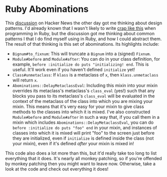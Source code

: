 # Ruby Abominations

This [discussion](http://news.ycombinator.com/item?id=791762) on Hacker News the other day got me thinking about design patterns. I'd already known that I wasn't likely to write [crap like this](http://ws.apache.org/xmlrpc/apidocs/org/apache/xmlrpc/server/RequestProcessorFactoryFactory.html?rel=html) when programming in Ruby, but the discussion got me thinking about common patterns I that I do find myself using in Ruby, and how I could abstract them. The result of that thinking is this set of abominations. Its highlights include:

- `Bignum#to_fixnum`: This will truncate a `Bignum` into a (signed) `Fixnum`.
- `Module#before` and `Module#after`: You can do in your class definition, for example, `before :initialize do puts "initializing! end`. This is useful. It'll work even if you haven't defined `initialize` yet!
- `Class#unmetaclass`: If `klass` is a metaclass of `x`, then `klass.unmetaclass` will return `x`.
- `Abominations::DelayMetaclassEval`: Including this mixin into your mixin overrides its metaclass's metaclass's `class_eval` (yes!) such that any blocks you pass to its metaclass's `class_eval` will be evaluated in the context of the metaclass of the class into which you are mixing your mixin. This means that it's very easy for your mixin to give class methods to the classes into which it is mixed. I've also constructed `Module#before` and `Module#after` in such a way that, if you call them in a mixin which includes `Abominations::DelayMetaclassEval`, you can do `before :initialize do puts "foo" end` in your mixin, and instances of classes into which it is mixed will print "foo" to the screen just before they are initialized, even if `initialize` is defined inside the class (not your mixin), even if it's defined *after* your mixin is mixed in!

This code also does a lot more than this, but it'd really take too long to list everything that it does. It's nearly all monkey patching, so if you're offended by monkey patching then you might want to leave now. Otherwise, take a look at the code and check out everything it does!
